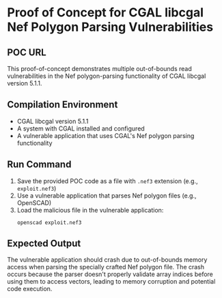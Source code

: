 # Proof of Concept for CGAL libcgal Nef Polygon Parsing Vulnerabilities

## POC URL
This proof-of-concept demonstrates multiple out-of-bounds read vulnerabilities in the Nef polygon-parsing functionality of CGAL libcgal version 5.1.1.

## Compilation Environment
- CGAL libcgal version 5.1.1
- A system with CGAL installed and configured
- A vulnerable application that uses CGAL's Nef polygon parsing functionality

## Run Command
1. Save the provided POC code as a file with `.nef3` extension (e.g., `exploit.nef3`)
2. Use a vulnerable application that parses Nef polygon files (e.g., OpenSCAD)
3. Load the malicious file in the vulnerable application:
   ```
   openscad exploit.nef3
   ```

## Expected Output
The vulnerable application should crash due to out-of-bounds memory access when parsing the specially crafted Nef polygon file. The crash occurs because the parser doesn't properly validate array indices before using them to access vectors, leading to memory corruption and potential code execution.